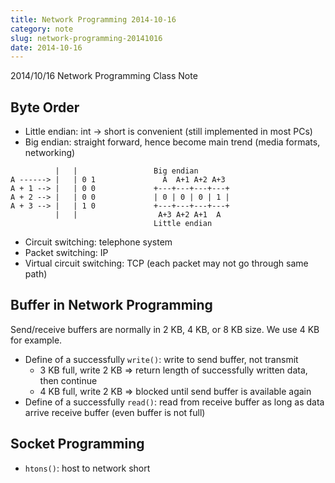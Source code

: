 ```yaml
---
title: Network Programming 2014-10-16
category: note
slug: network-programming-20141016
date: 2014-10-16
---
```

2014/10/16 Network Programming Class Note

## Byte Order

-  Little endian: int -> short is convenient (still implemented in most PCs)
-  Big endian: straight forward, hence become main trend
   (media formats, networking)

```text
          |   |                 Big endian
A ------> |   | 0 1               A  A+1 A+2 A+3
A + 1 --> |   | 0 0             +---+---+---+---+
A + 2 --> |   | 0 0             | 0 | 0 | 0 | 1 |
A + 3 --> |   | 1 0             +---+---+---+---+
          |   |                  A+3 A+2 A+1  A
                                Little endian
```

-  Circuit switching: telephone system
-  Packet switching: IP
-  Virtual circuit switching: TCP (each packet may not go through same path)

## Buffer in Network Programming

Send/receive buffers are normally in 2 KB, 4 KB, or 8 KB size. We use 4 KB for
example.

-  Define of a successfully `write()`: write to send buffer, not transmit
   -  3 KB full, write 2 KB => return length of successfully written data, then
      continue
   -  4 KB full, write 2 KB => blocked until send buffer is available again
-  Define of a successfully `read()`: read from receive buffer as long as
   data arrive receive buffer (even buffer is not full)

## Socket Programming

-  `htons()`: host to network short

